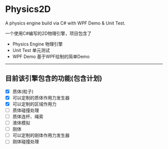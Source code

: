 Physics2D
=========

A physics engine build via C# with WPF Demo &amp; Unit Test.

一个使用C#编写的2D物理引擎，项目包含了

  - Physics Engine 物理引擎
  - Unit Test 单元测试
  - WPF Demo 基于WPF绘制的简单Demo

---
## 目前该引擎包含的功能(包含计划)

  - [x] 质体(粒子)
  - [x] 可以定制的质体作用力发生器
  - [x] 可以定制的区域作用力
  - [ ] 质体碰撞处理
  - [ ] 质体连杆、绳索
  - [ ] 液体模拟
  - [ ] 刚体
  - [ ] 可以定制的刚体作用力发生器
  - [ ] 刚体碰撞处理
